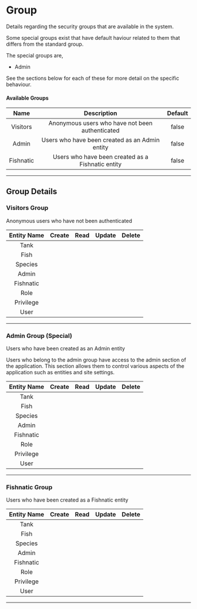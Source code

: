 <!--
@bot-written

WARNING AND NOTICE
Any access, download, storage, and/or use of this source code is subject to the terms and conditions of the
Full Software Licence as accepted by you before being granted access to this source code and other materials,
the terms of which can be accessed on the Codebots website at https://codebots.com/full-software-licence. Any
commercial use in contravention of the terms of the Full Software Licence may be pursued by Codebots through
licence termination and further legal action, and be required to indemnify Codebots for any loss or damage,
including interest and costs. You are deemed to have accepted the terms of the Full Software Licence on any
access, download, storage, and/or use of this source code.

BOT WARNING
This file is bot-written.
Any changes out side of "protected regions" will be lost next time the bot makes any changes.
-->

# Group

Details regarding the security groups that are available in the system.

Some special groups exist that have default haviour related to them that differs from the standard group.

The special groups are,

- Admin

See the sections below for each of these for more detail on the specific behaviour.

#### Available Groups

| Name | Description | Default |
|:---: | :----: | :----: |
| Visitors | Anonymous users who have not been authenticated | false |
| Admin | Users who have been created as an Admin entity | false |
| Fishnatic | Users who have been created as a Fishnatic entity | false |

---

## Group Details



### Visitors Group 
Anonymous users who have not been authenticated


| Entity Name | Create | Read | Update | Delete |
| :------: | :------: | :------: | :------: | :------: |
| Tank | <i class="fa fa-times"> | <i class="fa fa-times"> | <i class="fa fa-times"> | <i class="fa fa-times"> |
| Fish | <i class="fa fa-times"> | <i class="fa fa-times"> | <i class="fa fa-times"> | <i class="fa fa-times"> |
| Species | <i class="fa fa-times"> | <i class="fa fa-times"> | <i class="fa fa-times"> | <i class="fa fa-times"> |
| Admin | <i class="fa fa-times"> | <i class="fa fa-times"> | <i class="fa fa-times"> | <i class="fa fa-times"> |
| Fishnatic | <i class="fa fa-times"> | <i class="fa fa-times"> | <i class="fa fa-times"> | <i class="fa fa-times"> |
| Role | <i class="fa fa-times"> | <i class="fa fa-times"> | <i class="fa fa-times"> | <i class="fa fa-times"> |
| Privilege | <i class="fa fa-times"> | <i class="fa fa-times"> | <i class="fa fa-times"> | <i class="fa fa-times"> |
| User | <i class="fa fa-times"> | <i class="fa fa-times"> | <i class="fa fa-times"> | <i class="fa fa-times"> |

---

### Admin Group  (Special) 
Users who have been created as an Admin entity

Users who belong to the admin group have access to the admin section of the application. This section allows them to control various aspects of the application such as entities and site settings.

| Entity Name | Create | Read | Update | Delete |
| :------: | :------: | :------: | :------: | :------: |
| Tank | <i class="fa fa-times"> | <i class="fa fa-times"> | <i class="fa fa-times"> | <i class="fa fa-times"> |
| Fish | <i class="fa fa-times"> | <i class="fa fa-times"> | <i class="fa fa-times"> | <i class="fa fa-times"> |
| Species | <i class="fa fa-times"> | <i class="fa fa-times"> | <i class="fa fa-times"> | <i class="fa fa-times"> |
| Admin | <i class="fa fa-times"> | <i class="fa fa-times"> | <i class="fa fa-times"> | <i class="fa fa-times"> |
| Fishnatic | <i class="fa fa-times"> | <i class="fa fa-times"> | <i class="fa fa-times"> | <i class="fa fa-times"> |
| Role | <i class="fa fa-times"> | <i class="fa fa-times"> | <i class="fa fa-times"> | <i class="fa fa-times"> |
| Privilege | <i class="fa fa-times"> | <i class="fa fa-times"> | <i class="fa fa-times"> | <i class="fa fa-times"> |
| User | <i class="fa fa-times"> | <i class="fa fa-times"> | <i class="fa fa-times"> | <i class="fa fa-times"> |

---

### Fishnatic Group 
Users who have been created as a Fishnatic entity


| Entity Name | Create | Read | Update | Delete |
| :------: | :------: | :------: | :------: | :------: |
| Tank | <i class="fa fa-times"> | <i class="fa fa-times"> | <i class="fa fa-times"> | <i class="fa fa-times"> |
| Fish | <i class="fa fa-times"> | <i class="fa fa-times"> | <i class="fa fa-times"> | <i class="fa fa-times"> |
| Species | <i class="fa fa-times"> | <i class="fa fa-times"> | <i class="fa fa-times"> | <i class="fa fa-times"> |
| Admin | <i class="fa fa-times"> | <i class="fa fa-times"> | <i class="fa fa-times"> | <i class="fa fa-times"> |
| Fishnatic | <i class="fa fa-times"> | <i class="fa fa-times"> | <i class="fa fa-times"> | <i class="fa fa-times"> |
| Role | <i class="fa fa-times"> | <i class="fa fa-times"> | <i class="fa fa-times"> | <i class="fa fa-times"> |
| Privilege | <i class="fa fa-times"> | <i class="fa fa-times"> | <i class="fa fa-times"> | <i class="fa fa-times"> |
| User | <i class="fa fa-times"> | <i class="fa fa-times"> | <i class="fa fa-times"> | <i class="fa fa-times"> |

---

